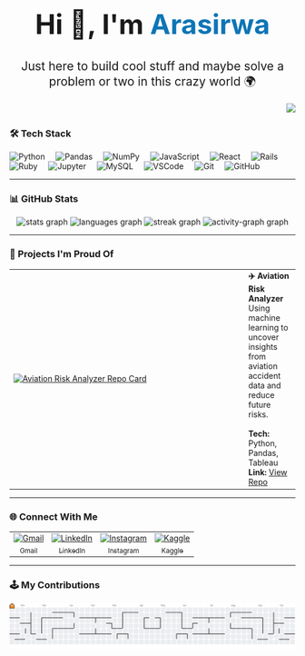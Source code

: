 <!-- Introduction Section -->
<h1 align="center" style="font-size: 3rem;">Hi 👋, I'm <span style="color:#0e75b6;">Arasirwa</span></h1>
<h2 align="center" style="font-weight: 400;">Just here to build cool stuff and maybe solve a problem or two in this crazy world 🌍</h2>
<!-- Profile Views -->
<p align="right">
  <img src="https://visitor-badge.laobi.icu/badge?page_id=Arasirwa.Arasirwa&left_text=wageni" />
</p>

<!-- 🛠️ Tech Stack Section -->
### 🛠️ Tech Stack

<div align="left">
  <img src="https://cdn.jsdelivr.net/gh/devicons/devicon/icons/python/python-original.svg" width="50" height="50" alt="Python" style="margin-right: 15px;" />
  <img src="https://cdn.jsdelivr.net/gh/devicons/devicon/icons/pandas/pandas-original.svg" width="50" height="50" alt="Pandas" style="margin-right: 15px;" />
  <img src="https://cdn.jsdelivr.net/gh/devicons/devicon/icons/numpy/numpy-original.svg" width="50" height="50" alt="NumPy" style="margin-right: 15px;" />
  <img src="https://cdn.jsdelivr.net/gh/devicons/devicon/icons/javascript/javascript-original.svg" width="50" height="50" alt="JavaScript" style="margin-right: 15px;" />
  <img src="https://cdn.jsdelivr.net/gh/devicons/devicon/icons/react/react-original.svg" width="50" height="50" alt="React" style="margin-right: 15px;" />
  <img src="https://cdn.jsdelivr.net/gh/devicons/devicon/icons/rails/rails-original-wordmark.svg" width="50" height="50" alt="Rails" style="margin-right: 15px;" />
  <img src="https://cdn.jsdelivr.net/gh/devicons/devicon/icons/ruby/ruby-original.svg" width="50" height="50" alt="Ruby" style="margin-right: 15px;" />
  <img src="https://cdn.jsdelivr.net/gh/devicons/devicon/icons/jupyter/jupyter-original.svg" width="50" height="50" alt="Jupyter" style="margin-right: 15px;" />
  <img src="https://cdn.jsdelivr.net/gh/devicons/devicon/icons/mysql/mysql-original.svg" width="50" height="50" alt="MySQL" style="margin-right: 15px;" />
  <img src="https://cdn.jsdelivr.net/gh/devicons/devicon/icons/vscode/vscode-original.svg" width="50" height="50" alt="VSCode" style="margin-right: 15px;" />
  <img src="https://cdn.jsdelivr.net/gh/devicons/devicon/icons/git/git-original.svg" width="50" height="50" alt="Git" style="margin-right: 15px;" />
  <img src="https://skillicons.dev/icons?i=github" width="50" height="50" alt="GitHub" style="margin-right: 15px;" />
</div>

---

<!-- 📊 GitHub Stats Section -->
### 📊 GitHub Stats

<div align="center">
  <img src="https://github-readme-stats.vercel.app/api?username=Arasirwa&hide_title=false&hide_rank=false&show_icons=true&include_all_commits=true&count_private=true&disable_animations=false&theme=github_dark&locale=en&hide_border=false&order=1" height="150" alt="stats graph" />
  <img src="https://github-readme-stats.vercel.app/api/top-langs?username=Arasirwa&locale=en&hide_title=false&layout=compact&card_width=320&langs_count=5&theme=github_dark&hide_border=true&order=2" height="150" alt="languages graph" />
  <img src="https://streak-stats.demolab.com?user=Arasirwa&locale=en&mode=daily&theme=github_dark&hide_border=true&border_radius=5&order=3" height="160" alt="streak graph" />
  <img src="https://github-readme-activity-graph.vercel.app/graph?username=Arasirwa&radius=16&theme=github-dark&area=true&order=5&hide_title=false&hide_border=true" height="270" alt="activity-graph graph" />
</div>

---

### 🧩 Projects I'm Proud Of

<table>
  <tr>
    <td width="400px">
      <a href="https://github.com/Arasirwa/DSFT-13-END-OF-PHASE-PROJECT" target="_blank">
        <img src="https://github-readme-stats.vercel.app/api/pin/?username=Arasirwa&repo=DSFT-13-END-OF-PHASE-PROJECT&theme=github_dark" alt="Aviation Risk Analyzer Repo Card">
      </a>
    </td>
    <td>
      <strong>✈️ Aviation Risk Analyzer</strong><br>
      Using machine learning to uncover insights from aviation accident data and reduce future risks.<br><br>
      <strong>Tech:</strong> Python, Pandas, Tableau<br>
      <strong>Link:</strong> <a href="https://github.com/Arasirwa/DSFT-13-END-OF-PHASE-PROJECT" target="_blank">View Repo</a>
    </td>
  </tr>
</table>


---

<!-- 🌐 Social Links -->
### 🌐 Connect With Me
<table> <tr> <td align="center"> <a href="mailto:arasirwawilliam22@gmail.com" target="_blank"> <img src="https://raw.githubusercontent.com/maurodesouza/profile-readme-generator/master/src/assets/icons/social/gmail/default.svg" width="60" alt="Gmail" /><br/> <sub>Gmail</sub> </a> </td> <td align="center"> <a href="https://www.linkedin.com/in/YOUR-LINKEDIN-USERNAME" target="_blank"> <img src="https://raw.githubusercontent.com/maurodesouza/profile-readme-generator/master/src/assets/icons/social/linkedin/default.svg" width="60" alt="LinkedIn" /><br/> <sub>LinkedIn</sub> </a> </td> <td align="center"> <a href="https://www.instagram.com/just.arasirwa" target="_blank"> <img src="https://raw.githubusercontent.com/maurodesouza/profile-readme-generator/master/src/assets/icons/social/instagram/default.svg" width="60" alt="Instagram" /><br/> <sub>Instagram</sub> </a> </td> <td align="center"> <a href="https://www.kaggle.com/datamage01" target="_blank"> <img src="https://cdn.jsdelivr.net/gh/devicons/devicon/icons/kaggle/kaggle-original.svg" width="60" alt="Kaggle" /><br/> <sub>Kaggle</sub> </a> </td> </tr> </table>

---

<!-- 🎮 Pacman Contribution Graph -->
### 🕹️ My Contributions

<picture>
  <source media="(prefers-color-scheme: dark)" srcset="https://raw.githubusercontent.com/Arasirwa/Arasirwa/output/pacman-contribution-graph-dark.svg">
  <source media="(prefers-color-scheme: light)" srcset="https://raw.githubusercontent.com/Arasirwa/Arasirwa/output/pacman-contribution-graph.svg">
  <img alt="pacman contribution graph" src="https://raw.githubusercontent.com/Arasirwa/Arasirwa/output/pacman-contribution-graph.svg">
</picture>

